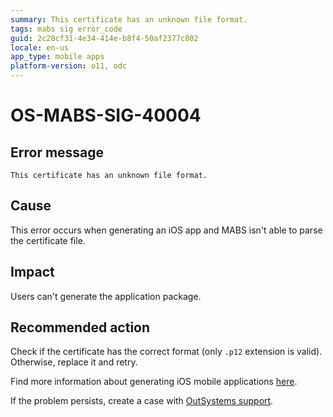 ```yaml
---
summary: This certificate has an unknown file format.
tags: mabs sig error_code
guid: 2c20cf31-4e34-414e-b8f4-50af2377c802
locale: en-us
app_type: mobile apps
platform-version: o11, odc
---
```


# OS-MABS-SIG-40004

## Error message

`This certificate has an unknown file format.`

## Cause

This error occurs when generating an iOS app and MABS isn't able to parse the certificate file.

## Impact

Users can't generate the application package.

## Recommended action

Check if the certificate has the correct format (only `.p12` extension is valid). Otherwise, replace it and retry.

Find more information about generating iOS mobile applications [here](https://success.outsystems.com/Documentation/11/Delivering_Mobile_Apps/Generate_and_Distribute_Your_Mobile_App/Generate_and_Publish_Your_Mobile_App_to_the_Mobile_App_Stores/Publish_Your_Mobile_iOS_Application_to_the_Apple_App_Store).

If the problem persists, create a case with [OutSystems support](https://www.outsystems.com/support/portal/open-support-case?ErrorCode=OS-MABS-SIG-40004).
